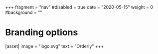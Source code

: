 +++
fragment = "nav"
#disabled = true
date = "2020-05-15"
weight = 0
#background = ""


# Branding options
[asset]
  image = "logo.svg"
  text = "Orderly"
+++
